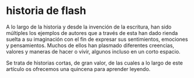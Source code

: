 # historia de flash

A lo largo de la historia y desde la invención de la escritura, han sido múltiples los ejemplos de autores que a través de esta han dado rienda suelta a su imaginación con el fin de expresar sus sentimientos, emociones y pensamientos. Muchos de ellos han plasmado diferentes creencias, valores y maneras de hacer o vivir, algunos incluso en un corto espacio.

Se trata de historias cortas, de gran valor, de las cuales a lo largo de este artículo os ofrecemos una quincena para aprender leyendo.
